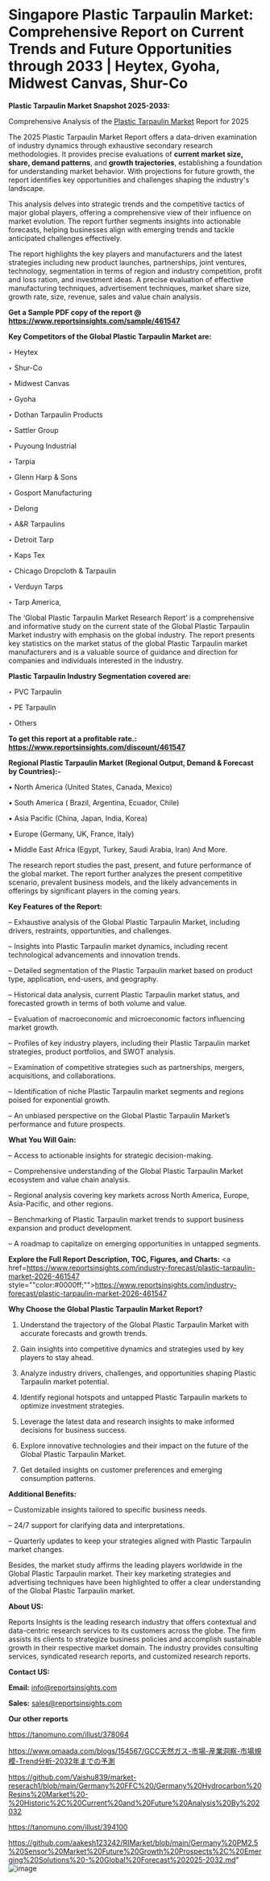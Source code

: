 # Singapore Plastic Tarpaulin Market: Comprehensive Report on Current Trends and Future Opportunities through 2033 | Heytex, Gyoha, Midwest Canvas, Shur-Co

<strong>Plastic Tarpaulin Market Snapshot 2025-2033:</strong>

Comprehensive Analysis of the <a href=https://www.reportsinsights.com/sample/461547>Plastic Tarpaulin Market</a> Report for 2025

The 2025 Plastic Tarpaulin Market Report offers a data-driven examination of industry dynamics through exhaustive secondary research methodologies. It provides precise evaluations of <strong>current market size, share, demand patterns</strong>, and <strong>growth trajectories</strong>, establishing a foundation for understanding market behavior. With projections for future growth, the report identifies key opportunities and challenges shaping the industry's landscape.

This analysis delves into strategic trends and the competitive tactics of major global players, offering a comprehensive view of their influence on market evolution. The report further segments insights into actionable forecasts, helping businesses align with emerging trends and tackle anticipated challenges effectively.

The report highlights the key players and manufacturers and the latest strategies including new product launches, partnerships, joint ventures, technology, segmentation in terms of region and industry competition, profit and loss ration, and investment ideas. A precise evaluation of effective manufacturing techniques, advertisement techniques, market share size, growth rate, size, revenue, sales and value chain analysis.

<strong>Get a Sample PDF copy of the report @ <a href=https://www.reportsinsights.com/sample/461547 style=color:#0000ff;>https://www.reportsinsights.com/sample/461547</a></strong>

<strong>Key Competitors of the Global Plastic Tarpaulin Market are:</strong>

‣ Heytex

‣ Shur-Co

‣ Midwest Canvas

‣ Gyoha

‣ Dothan Tarpaulin Products

‣ Sattler Group

‣ Puyoung Industrial

‣ Tarpia

‣ Glenn Harp & Sons

‣ Gosport Manufacturing

‣ Delong

‣ A&R Tarpaulins

‣ Detroit Tarp

‣ Kaps Tex

‣ Chicago Dropcloth & Tarpaulin

‣ Verduyn Tarps

‣ Tarp America,

The ‘Global Plastic Tarpaulin Market Research Report’ is a comprehensive and informative study on the current state of the Global Plastic Tarpaulin Market industry with emphasis on the global industry. The report presents key statistics on the market status of the global Plastic Tarpaulin market manufacturers and is a valuable source of guidance and direction for companies and individuals interested in the industry.

<strong>Plastic Tarpaulin Industry Segmentation covered are:</strong>

‣ PVC Tarpaulin

‣ PE Tarpaulin

‣ Others

<strong>To get this report at a profitable rate.: <a href=https://www.reportsinsights.com/discount/461547 style=color:#0000ff;>https://www.reportsinsights.com/discount/461547</a></strong>

<strong>Regional Plastic Tarpaulin Market (Regional Output, Demand &amp; Forecast by Countries):-</strong>

• North America (United States, Canada, Mexico)

• South America ( Brazil, Argentina, Ecuador, Chile)

• Asia Pacific (China, Japan, India, Korea)

• Europe (Germany, UK, France, Italy)

• Middle East Africa (Egypt, Turkey, Saudi Arabia, Iran) And More.

The research report studies the past, present, and future performance of the global market. The report further analyzes the present competitive scenario, prevalent business models, and the likely advancements in offerings by significant players in the coming years.

<strong>Key Features of the Report:</strong>

– Exhaustive analysis of the Global Plastic Tarpaulin Market, including drivers, restraints, opportunities, and challenges.

– Insights into Plastic Tarpaulin market dynamics, including recent technological advancements and innovation trends.

– Detailed segmentation of the Plastic Tarpaulin market based on product type, application, end-users, and geography.

– Historical data analysis, current Plastic Tarpaulin market status, and forecasted growth in terms of both volume and value.

– Evaluation of macroeconomic and microeconomic factors influencing market growth.

– Profiles of key industry players, including their Plastic Tarpaulin market strategies, product portfolios, and SWOT analysis.

– Examination of competitive strategies such as partnerships, mergers, acquisitions, and collaborations.

– Identification of niche Plastic Tarpaulin market segments and regions poised for exponential growth.

– An unbiased perspective on the Global Plastic Tarpaulin Market’s performance and future prospects.

<strong>What You Will Gain:</strong>

– Access to actionable insights for strategic decision-making.

– Comprehensive understanding of the Global Plastic Tarpaulin Market ecosystem and value chain analysis.

– Regional analysis covering key markets across North America, Europe, Asia-Pacific, and other regions.

– Benchmarking of Plastic Tarpaulin market trends to support business expansion and product development.

– A roadmap to capitalize on emerging opportunities in untapped segments.

<strong>Explore the Full Report Description, TOC, Figures, and Charts:</strong>
<a href=https://www.reportsinsights.com/industry-forecast/plastic-tarpaulin-market-2026-461547 style=""color:#0000ff;"">https://www.reportsinsights.com/industry-forecast/plastic-tarpaulin-market-2026-461547</a>

<strong>Why Choose the Global Plastic Tarpaulin Market Report?</strong>

1. Understand the trajectory of the Global Plastic Tarpaulin Market with accurate forecasts and growth trends.

2. Gain insights into competitive dynamics and strategies used by key players to stay ahead.

3. Analyze industry drivers, challenges, and opportunities shaping Plastic Tarpaulin market potential.

4. Identify regional hotspots and untapped Plastic Tarpaulin markets to optimize investment strategies.

5. Leverage the latest data and research insights to make informed decisions for business success.

6. Explore innovative technologies and their impact on the future of the Global Plastic Tarpaulin Market.

7. Get detailed insights on customer preferences and emerging consumption patterns.

<strong>Additional Benefits:</strong>

– Customizable insights tailored to specific business needs.

– 24/7 support for clarifying data and interpretations.

– Quarterly updates to keep your strategies aligned with Plastic Tarpaulin market changes.

Besides, the market study affirms the leading players worldwide in the Global Plastic Tarpaulin market. Their key marketing strategies and advertising techniques have been highlighted to offer a clear understanding of the Global Plastic Tarpaulin market.

<strong><strong>About US</strong>:</strong>

Reports Insights is the leading research industry that offers contextual and data-centric research services to its customers across the globe. The firm assists its clients to strategize business policies and accomplish sustainable growth in their respective market domain. The industry provides consulting services, syndicated research reports, and customized research reports.

<strong>Contact US:</strong>

<p class=><b>Email:</b> <a href=mailto:info@reportsinsights.com>info@reportsinsights.com</a></p>
<p class=><b>Sales:</b> <a href=mailto:sales@reportsinsights.com>sales@reportsinsights.com</a></p>

<strong>Our other reports</strong>

<a href=https://tanomuno.com/illust/378064>https://tanomuno.com/illust/378064</a>

<a href=https://www.omaada.com/blogs/154567/GCC天然ガス-市場-産業洞察-市場規模-Trend分析-2032年までの予測>https://www.omaada.com/blogs/154567/GCC天然ガス-市場-産業洞察-市場規模-Trend分析-2032年までの予測</a>

<a href=https://github.com/Vaishu839/market-reserach1/blob/main/Germany%20FFC%20/Germany%20Hydrocarbon%20Resins%20Market%20-%20Historic%2C%20Current%20and%20Future%20Analysis%20By%202032>https://github.com/Vaishu839/market-reserach1/blob/main/Germany%20FFC%20/Germany%20Hydrocarbon%20Resins%20Market%20-%20Historic%2C%20Current%20and%20Future%20Analysis%20By%202032</a>

<a href=https://tanomuno.com/illust/394100>https://tanomuno.com/illust/394100</a>

<a href=https://github.com/aakesh123242/RIMarket/blob/main/Germany%20PM2.5%20Sensor%20Market%20Future%20Growth%20Prospects%2C%20Emerging%20Solutions%20-%20Global%20Forecast%202025-2032.md>https://github.com/aakesh123242/RIMarket/blob/main/Germany%20PM2.5%20Sensor%20Market%20Future%20Growth%20Prospects%2C%20Emerging%20Solutions%20-%20Global%20Forecast%202025-2032.md</a>"
![image](https://github.com/user-attachments/assets/27ab73d9-1a8a-4607-b308-59ae201f8539)
